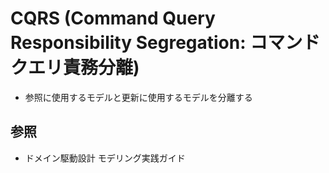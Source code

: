 # CQRS (Command Query Responsibility Segregation: コマンドクエリ責務分離)
- 参照に使用するモデルと更新に使用するモデルを分離する

## 参照
- ドメイン駆動設計 モデリング実践ガイド
